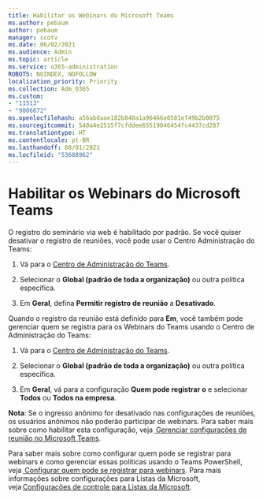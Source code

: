 ```yaml
---
title: Habilitar os Webinars do Microsoft Teams
ms.author: pebaum
author: pebaum
manager: scotv
ms.date: 06/02/2021
ms.audience: Admin
ms.topic: article
ms.service: o365-administration
ROBOTS: NOINDEX, NOFOLLOW
localization_priority: Priority
ms.collection: Adm_O365
ms.custom:
- "11513"
- "9006672"
ms.openlocfilehash: a56abdaae182b840a1a96466e0581ef49b2b0075
ms.sourcegitcommit: 540a4e2515f7cfddee65519046454fc4437cd287
ms.translationtype: HT
ms.contentlocale: pt-BR
ms.lasthandoff: 08/01/2021
ms.locfileid: "53688962"
---
```

# <a name="enable-teams-webinars"></a>Habilitar os Webinars do Microsoft Teams

O registro do seminário via web é habilitado por padrão. Se você quiser desativar o registro de reuniões, você pode usar o Centro Administração do Teams: 

1. Vá para o [Centro de Administração do Teams](https://admin.teams.microsoft.com/policies/meetings). 

2. Selecionar o **Global (padrão de toda a organização)** ou outra política específica. 

3. Em **Geral**, defina **Permitir registro de reunião** a **Desativado**. 

Quando o registro da reunião está definido para **Em**, você também pode gerenciar quem se registra para os Webinars do Teams usando o Centro de Administração do Teams: 

1. Vá para o [Centro de Administração do Teams](https://admin.teams.microsoft.com/policies/meetings). 

2. Selecionar o **Global (padrão de toda a organização)** ou outra política específica. 

3. Em **Geral**, vá para a configuração **Quem pode registrar o** e selecionar **Todos** ou **Todos na empresa**. 

**Nota**: Se o ingresso anônimo for desativado nas configurações de reuniões, os usuários anônimos não poderão participar de webinars. Para saber mais sobre como habilitar esta configuração, veja [ Gerenciar configurações de reunião no Microsoft Teams](/microsoftteams/meeting-settings-in-teams). 

Para saber mais sobre como configurar quem pode se registrar para webinars e como gerenciar essas políticas usando o Teams PowerShell, veja [ Configurar quem pode se registrar para webinars](/microsoftteams/set-up-webinars?source=docs#configure-who-can-register-for-webinars). Para mais informações sobre configurações para Listas da Microsoft, veja [Configurações de controle para Listas da Microsoft](/sharepoint/control-lists). 